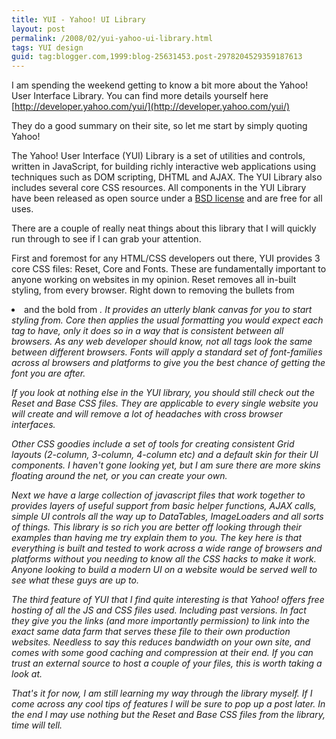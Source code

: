 ```yaml
---
title: YUI - Yahoo! UI Library
layout: post
permalink: /2008/02/yui-yahoo-ui-library.html
tags: YUI design
guid: tag:blogger.com,1999:blog-25631453.post-2978204529359187613
---
```



I am spending the weekend getting to know a bit more about the Yahoo! User Interface Library.   You can find more details yourself here [http://developer.yahoo.com/yui/](http://developer.yahoo.com/yui/)  
  
They do a good summary on their site, so let me start by simply quoting Yahoo!  
     
The Yahoo! User Interface (YUI) Library is a set of utilities and controls, written in JavaScript, for building richly interactive web applications using techniques such as DOM scripting, DHTML and AJAX. The YUI Library also includes several core CSS resources. All components in the YUI Library have been released as open source under a [BSD license](http://developer.yahoo.com/license.html) and are free for all uses.  
   
There are a couple of really neat things about this library that I will quickly run through to see if I can grab your attention.  
  
First and foremost for any HTML/CSS developers out there, YUI provides 3 core CSS files: Reset, Core and Fonts. These are fundamentally important to anyone working on websites in my opinion.    Reset removes all in-built styling, from every browser. Right down to removing the bullets from <li> and the bold from <em>. It provides an utterly blank canvas for you to start styling from.    Core then applies the usual formatting you would expect each tag to have, only it does so in a way that is consistent between all browsers. As any web developer should know, not all tags look the same between different browsers.    Fonts will apply a standard set of font-families across al browsers and platforms to give you the best chance of getting the font you are after.  
  
If you look at nothing else in the YUI library, you should still check out the Reset and Base CSS files. They are applicable to every single website you will create and will remove a lot of headaches with cross browser interfaces.  
  
Other CSS goodies include a set of tools for creating consistent Grid layouts (2-column, 3-column, 4-column etc) and a default skin for their UI components. I haven't gone looking yet, but I am sure there are more skins floating around the net, or you can create your own.  
  
Next we have a large collection of javascript files that work together to provides layers of useful support from basic helper functions, AJAX calls, simple UI controls all the way up to DataTables, ImageLoaders and all sorts of things.   This library is so rich you are better off looking through their examples than having me try explain them to you. The key here is that everything is built and tested to work across a wide range of browsers and platforms without you needing to know all the CSS hacks to make it work. Anyone looking to build a modern UI on a website would be served well to see what these guys are up to.  
  
The third feature of YUI that I find quite interesting is that Yahoo! offers free hosting of all the JS and CSS files used. Including past versions. In fact they give you the links (and more importantly permission) to link into the exact same data farm that serves these file to their own production websites. Needless to say this reduces bandwidth on your own site, and comes with some good caching and compression at their end. If you can trust an external source to host a couple of your files, this is worth taking a look at.  
  
That's it for now, I am still learning my way through the library myself. If I come across any cool tips of features I will be sure to pop up a post later. In the end I may use nothing but the Reset and Base CSS files from the library, time will tell.  
  
